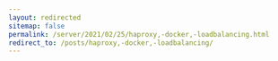 ```yaml
---
layout: redirected
sitemap: false
permalink: /server/2021/02/25/haproxy,-docker,-loadbalancing.html
redirect_to: /posts/haproxy,-docker,-loadbalancing/
---
```

